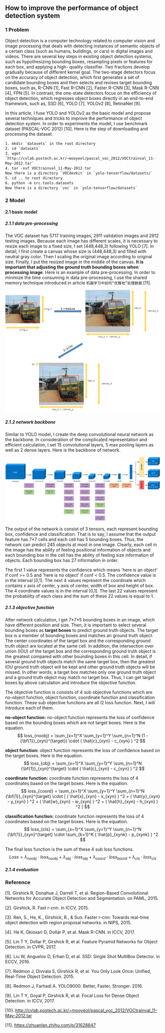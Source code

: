 ## How to improve the performance of object detection system

### 1 Problem

Object detection is a computer technology related to computer vision and image processing that deals with detecting instances of semantic objects of a certain class (such as humans, buildings, or cars) in digital images and videos. There are several key steps in existing object detection systems, such as hypothesizing bounding boxes, resampling pixels or features for each box, and applying a high- quality classifier. Two fractions develop gradually because of different kernel goal. The two-stage detectors focus on the accuracy of object detection, which first generates a set of candidate bounding boxes and then  selects and revises target bounding boxes, such as, R-CNN [1], Fast R-CNN [2], Faster R-CNN [3], Mask R-CNN [4], FPN [5]. In contrast, the one-state detectors focus on the efficiency of object detection, which regresses object boxes directly in an end-to-end framework, such as, SSD [6], YOLO [7], YOLOv2 [8], RetinaNet [9].

In this article, I fuse YOLO and YOLOv2 as the basic model and propose several techniques and tricks to improve the performance of object detection system. In order to experiments the model, I use benchmark dataset (PASCAL-VOC 2012) [10]. Here is the step of downloading and processing the dataset.

```shell
1. mkdir `datasets` in the root directory
2. cd `datasets`
3. wget `http://cvlab.postech.ac.kr/~mooyeol/pascal_voc_2012/VOCtrainval_11-May-2012.tar`
4. tar -xvf VOCtrainval_11-May-2012.tar
Now there is a directory `VOCdevkit` in `yolo-tensorflow/datasets/`
5. cd .. to root directory
6. python -m src.tools.datasets
Now there is a directory `voc` in `yolo-tensorflow/datasets`
```



### 2 Model

#### 2.1 basic model

##### 2.1.1 data pre-processing

The VOC dataset has 5717 training images, 2911 validation images and 2912 testing images. Because each image has different scales, it is necessary to resize each image to a fixed size, I set (448,448,3) following YOLO [7]. In detail, I first create a canvas whose size is (448,448,3) and filled with neutral gray color. Then I scaling the original image according to original size. Finally, I put the resized image in the middle of the canvas. **It is important that adjusting the ground truth bounding boxes when processing image**. Here is an example of data pre-processing. In order to minimize the time consuming in data pre-processing, I use  the shared memory technique introduced in article `机器学习中如何“优雅地”处理数据` [11].

![data pre-processing](pictures/data-pre-processing.png)

##### 2.1.2 network backbone

Similar to YOLO model, I create the deep convolutional neural network as the backbone. In consideration of the complicated representation and efficient calculation, I set 15 convolutional layers, 5 max pooling layers as well as 2 dense layers. Here is the backbone of network.

![network](pictures/network.png)

The output of the network is consist of 3 tensors, each represent bounding box, confidence and classification. That is to say, I assume that the output feature has 7*7 cells and each cell has 5 bounding boxes. Thus, the network can predict 245 objects at most in one image. Clearly, each cell in the image has the ability of feeling positional information of objects and each bounding box in the cell has the ability of feeling size information of objects. Each bounding box has 27 information in order. 

The first 1 value represents the confidence which means 'here is an object' if conf >= 0.5 and 'here is no object' if conf < 0.5. The confidence value is in the interval [0,1]. The next 4 values represent the coordinate which contains x axis of center, y axis of center, width of box and height of box. The 4 coordinate values is in the interval [0,1]. The last 22 values represent the probability of each class and the sum of these 22 values is equal to 1.

##### 2.1.3 objective function

After network calculation, I get 7\*7\*5 bounding boxes in an image, which have different position and size. Then, it is important to select several bounding boxes as **target boxes** to predict ground truth objects. The target box is a member of bounding boxes and matches an ground truth object. The center coordinates of the target box and the corresponding ground truth object are located at the same cell. In addition, the intersection over union (IOU) of the target box and the corresponding ground truth object is the greatest compared with other bounding boxes in this cell. In detail, if several ground truth objects match the same target box, then the greatest IOU ground truth object will be kept and other ground truth objects will be missed. In other words, a target box matches only one ground truth object and a ground truth object may match no target box. Thus, I can get target boxes by above calculation and introduce the objective function.

The objective function is consists of 4 sub objective functions which are no-object function, object function, coordinate function and classification function. These sub objective functions are all l2 loss function. Next, I will introduce each of them.

**no-object function:** no-object function represents the loss of confidence based on the bounding boxes which are not target boxes. Here is the equation.
$$
loss_{noobj} = \sum_{x=1}^X \sum_{y=1}^Y \sum_{n=1}^N (1 - {\bf{1}}_{xyn}^{target}) \cdot ( \hat{c}_{xyn} - c_{xyn} ) ^2
$$


**object function:** object function represents the loss of confidence based on the target boxes. Here is the equation.
$$
loss_{obj} = \sum_{x=1}^X \sum_{y=1}^Y \sum_{n=1}^N {\bf{1}}_{xyn}^{target} \cdot ( \hat{c}_{xyn} - c_{xyn} ) ^2
$$


**coordinate function:** coordinate function represents the loss of 4 coordinates based on the target boxes. Here is the equation.
$$
loss_{coord} = \sum_{x=1}^X \sum_{y=1}^Y \sum_{n=1}^N {\bf{1}}_{xyn}^{target} \cdot [ ( \hat{x}_{xyn} - x_{xyn} ) ^2 + ( \hat{y}_{xyn} - y_{xyn} ) ^2 + ( \hat{w}_{xyn} - w_{xyn} ) ^2 + ( \hat{h}_{xyn} - h_{xyn} ) ^2 ]
$$


**classification function:** coordinate function represents the loss of 4 coordinates based on the target boxes. Here is the equation.
$$
loss_{cls} = \sum_{x=1}^X \sum_{y=1}^Y \sum_{n=1}^N {\bf{1}}_{xyn}^{target} \cdot \sum_{k=1}^K ( \hat{p}_{xynk} - p_{xynk} ) ^2
$$


The final loss function is the sum of these 4 sub loss functions.
$$
Loss = \lambda_{noobj} \cdot loss_{noobj} + \lambda_{obj} \cdot loss_{obj} + \lambda_{coord} \cdot loss_{boord} + \lambda_{cls} \cdot loss_{cls}
$$

##### 2.1.4 evaluation





### Reference

[1]. Girshick R, Donahue J, Darrell T, et al. Region-Based Convolutional Networks for Accurate Object Detection and Segmentation. on PAML, 2015.

[2]. Girshick, R. Fast r-cnn. in ICCV, 2015.

[3]. Ren, S., He, K., Girshick, R., & Sun. Faster r-cnn: Towards real-time object detection with region proposal networks. in NIPS, 2015.

[4]. He K, Gkioxari G, Dollár P, et al. Mask R-CNN. in ICCV, 2017.

[5]. Lin T Y, Dollar P, Girshick R, et al. Feature Pyramid Networks for Object Detection. in CVPR, 2017.

[6]. Liu W, Anguelov D, Erhan D, et al. SSD: Single Shot MultiBox Detector. in ECCV, 2016.

[7]. Redmon J, Divvala S, Girshick R, et al. You Only Look Once: Unified, Real-Time Object Detection. 2015.

[8]. Redmon J, Farhadi A. YOLO9000: Better, Faster, Stronger. 2016.

[9]. Lin T Y, Goyal P, Girshick R, et al. Focal Loss for Dense Object Detection. in ICCV, 2017.

[10]. <http://cvlab.postech.ac.kr/~mooyeol/pascal_voc_2012/VOCtrainval_11-May-2012.tar>

[11]. https://zhuanlan.zhihu.com/p/31628847